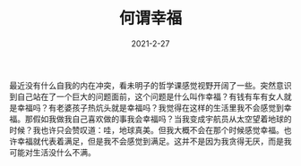 ﻿---
layout: post
title: 何谓幸福
date: 2021-2-27
categories: blog
tags: []
description: 
---

最近没有什么自我的内在冲突，看未明子的哲学课感觉视野开阔了一些。突然意识到自己站在了一个巨大的问题面前，这个问题是什么叫作幸福？有钱有车有女人就是幸福吗？有老婆孩子热炕头就是幸福吗？我觉得在这样的生活里我不会感觉到幸福。那假如我做我自己喜欢做的事我会幸福吗？当我变成宇航员从太空望着地球的时候？我也许只会赞叹道：哇，地球真美。但我大概不会在那个时候感觉幸福。也许幸福就代表着满足，但是我不会感觉到满足。这并不是因为我贪得无厌，而是我可能对生活没什么不满。